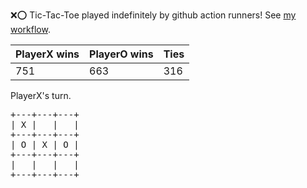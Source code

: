 :x::o: Tic-Tac-Toe played indefinitely by github action runners! See [my workflow](.github/workflows/play.yaml).

|PlayerX wins|PlayerO wins|Ties|
|-|-|-|
|751|663|316|

PlayerX's turn.

<pre>
+---+---+---+
| X |   |   |
+---+---+---+
| O | X | O |
+---+---+---+
|   |   |   |
+---+---+---+
</pre>